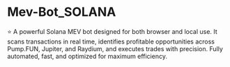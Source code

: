 # Mev-Bot_SOLANA
⭐ A powerful Solana MEV bot designed for both browser and local use. It scans transactions in real time, identifies profitable opportunities across Pump.FUN, Jupiter, and Raydium, and executes trades with precision. Fully automated, fast, and optimized for maximum efficiency.
